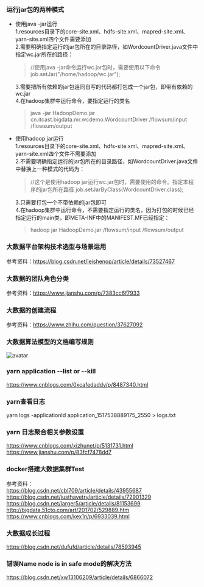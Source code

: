### 运行jar包的两种模式
* 使用java -jar运行<br/>
  1.resources目录下的core-site.xml、hdfs-site.xml、mapred-site.xml、yarn-site.xml四个文件需要添加<br/>
  2.需要明确指定运行的jar包所在的目录路径，如WordcountDriver.java文件中指定wc.jar所在的路径：<br/>
    > //使用java -jar命令运行wc.jar包时，需要使用以下命令
      		job.setJar("/home/hadoop/wc.jar");
  
  3.需要把所有依赖的jar包连同自写的代码都打包成一个jar包，即带有依赖的wc.jar<br/>
  4.在hadoop集群中运行命令，要指定运行的类名<br/>
  > java -jar HadoopDemo.jar cn.itcast.bigdata.mr.wcdemo.WordcountDriver /flowsum/input /flowsum/output
  
* 使用hadoop jar运行<br/>
  1.resources目录下的core-site.xml、hdfs-site.xml、mapred-site.xml、yarn-site.xml四个文件不需要添加<br/>
  2.不需要明确指定运行的jar包所在的目录路径，如WordcountDriver.java文件中替换上一种模式的代码为：<br/>
  > //这个是使用hadoop jar运行wc.jar包时，需要使用的命令。指定本程序的jar包所在路径
    		job.setJarByClass(WordcountDriver.class);
    		
  3.只需要打包一个不带依赖的jar包即可<br/>
  4.在hadoop集群中运行命令，不需要指定运行的类名，因为打包的时候已经指定运行的main类，即META-INF中的MANIFEST.MF已经指定：<br/>
  > hadoop jar HadoopDemo.jar /flowsum/input /flowsum/output

### 大数据平台架构技术选型与场景运用
参考资料：https://blog.csdn.net/leishenop/article/details/73527467

### 大数据的团队角色分类
参考资料：https://www.jianshu.com/p/7383cc6f7933

### 大数据的创建流程
参考资料：https://www.zhihu.com/question/37627092

### 大数据算法模型的文档编写规则
![avatar](https://github.com/qiushangwenyue/HadoopDemo/blob/master/resource/bigDataModelDesign.png)

### yarn application --list or --kill
https://www.cnblogs.com/0xcafedaddy/p/8487340.html

### yarn查看日志
yarn logs -applicationId application_1517538889175_2550 > logs.txt

### yarn 日志聚合相关参数设置
https://www.cnblogs.com/xizhunet/p/5131731.html<br/>
https://www.jianshu.com/p/83fcf7478dd7

### docker搭建大数据集群Test
参考资料：<br/>
https://blog.csdn.net/cbl709/article/details/43955687<br/>
https://blog.csdn.net/justhavetry/article/details/72901329<br/>
https://blog.csdn.net/larger5/article/details/81153699<br/>
http://bigdata.51cto.com/art/201702/529889.htm<br/>
https://www.cnblogs.com/kex1n/p/6933039.html<br/>

### 大数据成长过程
https://blog.csdn.net/dufufd/article/details/78593945

### 错误Name node is in safe mode的解决方法
https://blog.csdn.net/xw13106209/article/details/6866072
